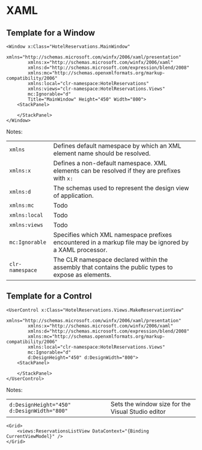 # XAML

## Template for a Window

```
<Window x:Class="HotelReservations.MainWindow"
        xmlns="http://schemas.microsoft.com/winfx/2006/xaml/presentation"
        xmlns:x="http://schemas.microsoft.com/winfx/2006/xaml"
        xmlns:d="http://schemas.microsoft.com/expression/blend/2008"
        xmlns:mc="http://schemas.openxmlformats.org/markup-compatibility/2006"
        xmlns:local="clr-namespace:HotelReservations"
        xmlns:views="clr-namespace:HotelReservations.Views"
        mc:Ignorable="d"
        Title="MainWindow" Height="450" Width="800">
    <StackPanel>
        
    </StackPanel>
</Window>
```
Notes:

<table>
    <tr>
        <td><code>xmlns</code></td>
        <td>Defines default namespace by which an XML element name should be resolved.</td>
    </tr>
    <tr>
        <td><code>xmlns:x</code></td>
        <td>Defines a non-default namespace. XML elements can be resolved if they are prefixes with <code>x:</code></td>
    </tr>
    <tr>
        <td><code>xmlns:d</code></td>
        <td>The schemas used to represent the design view of application.</td>
    </tr>
    <tr>
        <td><code>xmlns:mc</code></td>
        <td>Todo</td>
    </tr>
    <tr>
        <td><code>xmlns:local</code></td>
        <td>Todo</td>
    </tr>
    <tr>
        <td><code>xmlns:views</code></td>
        <td>Todo</td>
    </tr>
    <tr>
        <td><code>mc:Ignorable</code></td>
        <td>Specifies which XML namespace prefixes encountered in a markup file may be ignored by a XAML processor.</td>
    </tr>
    <tr>
        <td><code>clr-namespace</code></td>
        <td>The CLR namespace declared within the assembly that contains the public types to expose as elements.</td>
    </tr>
</table>
  

## Template for a Control
```
<UserControl x:Class="HotelReservations.Views.MakeReservationView"
        xmlns="http://schemas.microsoft.com/winfx/2006/xaml/presentation"
        xmlns:x="http://schemas.microsoft.com/winfx/2006/xaml"
        xmlns:d="http://schemas.microsoft.com/expression/blend/2008"
        xmlns:mc="http://schemas.openxmlformats.org/markup-compatibility/2006"
        xmlns:local="clr-namespace:HotelReservations.Views"
        mc:Ignorable="d"
        d:DesignHeight="450" d:DesignWidth="800">
    <StackPanel>
        
    </StackPanel>
</UserControl>
```
Notes:
<table>
    <tr>
        <td><code>d:DesignHeight="450" d:DesignWidth="800" </code></td>
        <td>Sets the window size for the Visual Studio editor</td>
    </tr>
</table>


```
<Grid>
    <views:ReservationsListView DataContext="{Binding CurrentViewModel}" />
</Grid>
```
